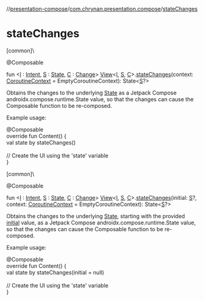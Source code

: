 //[presentation-compose](../../index.md)/[com.chrynan.presentation.compose](index.md)/[stateChanges](state-changes.md)

# stateChanges

[common]\

@Composable

fun &lt;[I](state-changes.md) : [Intent](../../../presentation-core/presentation-core/com.chrynan.presentation/-intent/index.md), [S](state-changes.md) : [State](../../../presentation-core/presentation-core/com.chrynan.presentation/-state/index.md), [C](state-changes.md) : [Change](../../../presentation-core/presentation-core/com.chrynan.presentation/-change/index.md)&gt; [View](../../../presentation-core/presentation-core/com.chrynan.presentation/-view/index.md)&lt;[I](state-changes.md), [S](state-changes.md), [C](state-changes.md)&gt;.[stateChanges](state-changes.md)(context: [CoroutineContext](https://kotlinlang.org/api/latest/jvm/stdlib/kotlin.coroutines/-coroutine-context/index.html) = EmptyCoroutineContext): State&lt;[S](state-changes.md)?&gt;

Obtains the changes to the underlying [State](../../../presentation-core/presentation-core/com.chrynan.presentation/-state/index.md) as a Jetpack Compose androidx.compose.runtime.State value, so that the changes can cause the Composable function to be re-composed.

Example usage:

@Composable\
override fun Content() {\
    val state by stateChanges()\
\
    // Create the UI using the 'state' variable\
}

[common]\

@Composable

fun &lt;[I](state-changes.md) : [Intent](../../../presentation-core/presentation-core/com.chrynan.presentation/-intent/index.md), [S](state-changes.md) : [State](../../../presentation-core/presentation-core/com.chrynan.presentation/-state/index.md), [C](state-changes.md) : [Change](../../../presentation-core/presentation-core/com.chrynan.presentation/-change/index.md)&gt; [View](../../../presentation-core/presentation-core/com.chrynan.presentation/-view/index.md)&lt;[I](state-changes.md), [S](state-changes.md), [C](state-changes.md)&gt;.[stateChanges](state-changes.md)(initial: [S](state-changes.md)?, context: [CoroutineContext](https://kotlinlang.org/api/latest/jvm/stdlib/kotlin.coroutines/-coroutine-context/index.html) = EmptyCoroutineContext): State&lt;[S](state-changes.md)?&gt;

Obtains the changes to the underlying [State](../../../presentation-core/presentation-core/com.chrynan.presentation/-state/index.md), starting with the provided [initial](state-changes.md) value, as a Jetpack Compose androidx.compose.runtime.State value, so that the changes can cause the Composable function to be re-composed.

Example usage:

@Composable\
override fun Content() {\
    val state by stateChanges(initial = null)\
\
    // Create the UI using the 'state' variable\
}
